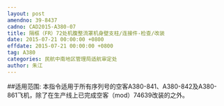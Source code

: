```yaml
---
layout: post
amendno: 39-8437
cadno: CAD2015-A380-07
title: 隔框（FR）72处机腹整流罩机身壁支柱/连接件-检查/改装
date: 2015-07-21 00:00:00 +0800
effdate: 2015-07-21 00:00:00 +0800
tag: A380
categories: 民航中南地区管理局适航审定处
author: 朱江
---
```


##适用范围:
本指令适用于所有序列号的空客A380-841、A380-842及A380-861飞机，除了在生产线上已完成空客（mod）74639改装的之外。

